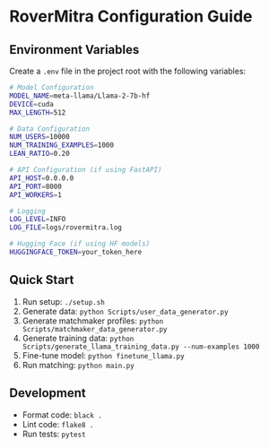# RoverMitra Configuration Guide

## Environment Variables

Create a `.env` file in the project root with the following variables:

```bash
# Model Configuration
MODEL_NAME=meta-llama/Llama-2-7b-hf
DEVICE=cuda
MAX_LENGTH=512

# Data Configuration
NUM_USERS=10000
NUM_TRAINING_EXAMPLES=1000
LEAN_RATIO=0.20

# API Configuration (if using FastAPI)
API_HOST=0.0.0.0
API_PORT=8000
API_WORKERS=1

# Logging
LOG_LEVEL=INFO
LOG_FILE=logs/rovermitra.log

# Hugging Face (if using HF models)
HUGGINGFACE_TOKEN=your_token_here
```

## Quick Start

1. Run setup: `./setup.sh`
2. Generate data: `python Scripts/user_data_generator.py`
3. Generate matchmaker profiles: `python Scripts/matchmaker_data_generator.py`
4. Generate training data: `python Scripts/generate_llama_training_data.py --num-examples 1000`
5. Fine-tune model: `python finetune_llama.py`
6. Run matching: `python main.py`

## Development

- Format code: `black .`
- Lint code: `flake8 .`
- Run tests: `pytest`
